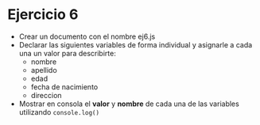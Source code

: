 # Ejercicio 6

* Crear un documento con el nombre ej6.js
* Declarar las siguientes variables de forma individual y asignarle a cada una un valor para describirte:
  * nombre
  * apellido
  * edad
  * fecha de nacimiento
  * direccion
* Mostrar en consola el **valor** y **nombre** de cada una de las variables utilizando `console.log()`